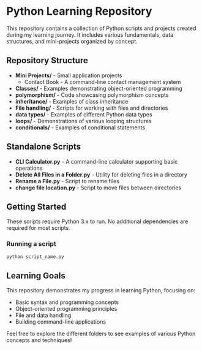 # Python Learning Repository

This repository contains a collection of Python scripts and projects created during my learning journey. It includes various fundamentals, data structures, and mini-projects organized by concept.

## Repository Structure

- **Mini Projects/** - Small application projects
  - Contact Book - A command-line contact management system
- **Classes/** - Examples demonstrating object-oriented programming
- **polymorphism/** - Code showcasing polymorphism concepts
- **inheritance/** - Examples of class inheritance
- **File handling/** - Scripts for working with files and directories
- **data types/** - Examples of different Python data types
- **loops/** - Demonstrations of various looping structures
- **conditionals/** - Examples of conditional statements

## Standalone Scripts

- **CLI Calculator.py** - A command-line calculator supporting basic operations
- **Delete All Files in a Folder.py** - Utility for deleting files in a directory
- **Rename a File.py** - Script to rename files
- **change file location.py** - Script to move files between directories

## Getting Started

These scripts require Python 3.x to run. No additional dependencies are required for most scripts.

### Running a script

```bash
python script_name.py
```

## Learning Goals

This repository demonstrates my progress in learning Python, focusing on:

- Basic syntax and programming concepts
- Object-oriented programming principles
- File and data handling
- Building command-line applications

Feel free to explore the different folders to see examples of various Python concepts and techniques!
